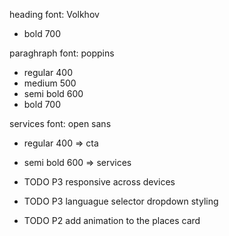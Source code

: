 heading font: Volkhov
  - bold 700
  
paraghraph font: poppins
  - regular 400
  - medium 500
  - semi bold 600
  - bold 700

services font: open sans
  - regular 400 => cta
  - semi bold 600 => services


  - TODO P3 responsive across devices
  - TODO P3 languague selector dropdown styling
  - TODO P2 add animation to the places card